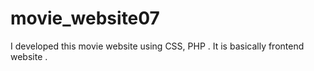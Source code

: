 # movie_website07
I developed this movie website using CSS, PHP . It is basically frontend website .
